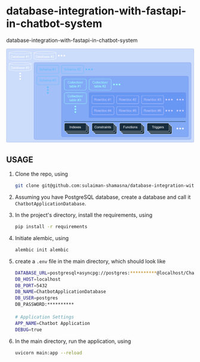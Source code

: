 # database-integration-with-fastapi-in-chatbot-system
database-integration-with-fastapi-in-chatbot-system

![DB-System](plots/DB-System.svg)


## USAGE

1. Clone the repo, using
    ```bash
    git clone git@github.com:sulaiman-shamasna/database-integration-with-fastapi-in-chatbot-system.git
    ```
2. Assuming you have PostgreSQL database, create a database and call it ```ChatbotApplicationDatabase```.

3. In the project's directory, install the requirements, using
    ```bash
    pip install -r requirements
    ```

4. Initiate alembic, using
    ```bash
    alembic init alembic
    ```

5. create a ```.env``` file in the main directory, which should look like
    ```bash
    DATABASE_URL=postgresql+asyncpg://postgres:**********@localhost/ChatbotApplicationDatabase
    DB_HOST=localhost
    DB_PORT=5432
    DB_NAME=ChatbotApplicationDatabase
    DB_USER=postgres
    DB_PASSWORD:**********

    # Application Settings
    APP_NAME=Chatbot Application
    DEBUG=true 
    ```

6. In the main directory, run the application, using
    ```bash
    uvicorn main:app --reload
    ```



